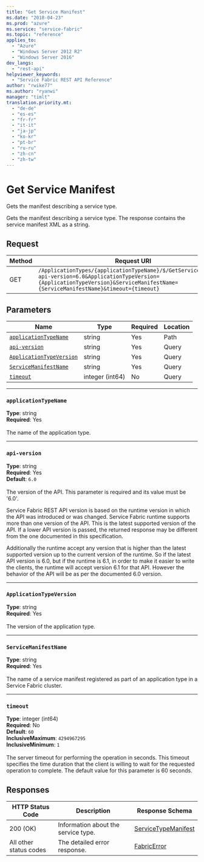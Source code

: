 ```yaml
---
title: "Get Service Manifest"
ms.date: "2018-04-23"
ms.prod: "azure"
ms.service: "service-fabric"
ms.topic: "reference"
applies_to: 
  - "Azure"
  - "Windows Server 2012 R2"
  - "Windows Server 2016"
dev_langs: 
  - "rest-api"
helpviewer_keywords: 
  - "Service Fabric REST API Reference"
author: "rwike77"
ms.author: "ryanwi"
manager: "timlt"
translation.priority.mt: 
  - "de-de"
  - "es-es"
  - "fr-fr"
  - "it-it"
  - "ja-jp"
  - "ko-kr"
  - "pt-br"
  - "ru-ru"
  - "zh-cn"
  - "zh-tw"
---
```

# Get Service Manifest
Gets the manifest describing a service type.

Gets the manifest describing a service type. The response contains the service manifest XML as a string.

## Request
| Method | Request URI |
| ------ | ----------- |
| GET | `/ApplicationTypes/{applicationTypeName}/$/GetServiceManifest?api-version=6.0&ApplicationTypeVersion={ApplicationTypeVersion}&ServiceManifestName={ServiceManifestName}&timeout={timeout}` |


## Parameters
| Name | Type | Required | Location |
| --- | --- | --- | --- |
| [`applicationTypeName`](#applicationtypename) | string | Yes | Path |
| [`api-version`](#api-version) | string | Yes | Query |
| [`ApplicationTypeVersion`](#applicationtypeversion) | string | Yes | Query |
| [`ServiceManifestName`](#servicemanifestname) | string | Yes | Query |
| [`timeout`](#timeout) | integer (int64) | No | Query |

____
### `applicationTypeName`
__Type__: string <br/>
__Required__: Yes<br/>
<br/>
The name of the application type.

____
### `api-version`
__Type__: string <br/>
__Required__: Yes<br/>
__Default__: `6.0` <br/>
<br/>
The version of the API. This parameter is required and its value must be '6.0'.

Service Fabric REST API version is based on the runtime version in which the API was introduced or was changed. Service Fabric runtime supports more than one version of the API. This is the latest supported version of the API. If a lower API version is passed, the returned response may be different from the one documented in this specification.

Additionally the runtime accept any version that is higher than the latest supported version up to the current version of the runtime. So if the latest API version is 6.0, but if the runtime is 6.1, in order to make it easier to write the clients, the runtime will accept version 6.1 for that API. However the behavior of the API will be as per the documented 6.0 version.


____
### `ApplicationTypeVersion`
__Type__: string <br/>
__Required__: Yes<br/>
<br/>
The version of the application type.

____
### `ServiceManifestName`
__Type__: string <br/>
__Required__: Yes<br/>
<br/>
The name of a service manifest registered as part of an application type in a Service Fabric cluster.

____
### `timeout`
__Type__: integer (int64) <br/>
__Required__: No<br/>
__Default__: `60` <br/>
__InclusiveMaximum__: `4294967295` <br/>
__InclusiveMinimum__: `1` <br/>
<br/>
The server timeout for performing the operation in seconds. This timeout specifies the time duration that the client is willing to wait for the requested operation to complete. The default value for this parameter is 60 seconds.

## Responses

| HTTP Status Code | Description | Response Schema |
| --- | --- | --- |
| 200 (OK) | Information about the service type.<br/> | [ServiceTypeManifest](sfclient-v62-model-servicetypemanifest.md) |
| All other status codes | The detailed error response.<br/> | [FabricError](sfclient-v62-model-fabricerror.md) |
